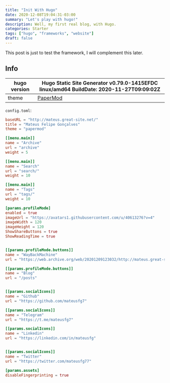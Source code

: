 ```yaml
---
title: "Init With Hugo"
date: 2020-12-08T19:04:31-03:00
summary: "Let's play with hugo!"
description: Well, my first real blog, with Hugo.
categories: Starter
tags: ["hugo", "frameworks", "website"]
draft: false
---
```


This post is just to test the framework, I will complement this later.

## Info

| hugo version | Hugo Static Site Generator v0.79.0-1415EFDC linux/amd64 BuildDate: 2020-11-27T09:09:02Z  |
|--|--|
| theme | [PaperMod](https://github.com/adityatelange/hugo-PaperMod/) |

`config.toml`:
```toml
baseURL = "http://mateus.great-site.net/"
title = "Mateus Felipe Gonçalves"
theme = "papermod"

[[menu.main]]
name = "Archive"
url = "archive"
weight = 5

[[menu.main]]
name = "Search"
url = "search/"
weight = 10

[[menu.main]]
name = "Tags"
url = "tags/"
weight = 10

[params.profileMode]
enabled = true
imageUrl = "https://avatars1.githubusercontent.com/u/40613276?v=4"
imageWidth = 120
imageHeight = 120
ShowShareButtons = true
ShowReadingTime = true


[[params.profileMode.buttons]]
name = "WayBackMachine"
url = "https://web.archive.org/web/20201209123032/http://mateus.great-site.net/?i=1"

[[params.profileMode.buttons]]
name = "Blog"
url = "/posts"


[[params.socialIcons]]
name = "Github"
url = "https://github.com/mateusfg7"

[[params.socialIcons]]
name = "Telegram"
url = "https://t.me/mateusfg7"

[[params.socialIcons]]
name = "Linkedin"
url = "https://linkedin.com/in/mateusfg"


[[params.socialIcons]]
name = "Twitter"
url = "https://twitter.com/mateusfg77"

[params.assets]
disableFingerprinting = true
```
